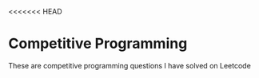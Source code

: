 <<<<<<< HEAD
# Competitive Programming

These are competitive programming questions I have solved on Leetcode
